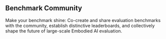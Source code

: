 ## <span class="text-white">Benchmark Community</span>

<div class="text-indigo-2">

Make your benchmark shine: Co-create and share evaluation benchmarks with the
community, establish distinctive leaderboards, and collectively shape the future
of large-scale Embodied AI evaluation.

</div>
